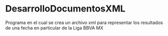# DesarrolloDocumentosXML
Programa en el cual se crea un archivo xml para representar los resultados de una fecha en particular de la Liga BBVA MX
